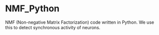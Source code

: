 # NMF_Python
NMF (Non-negative Matrix Factorization) code written in Python. We use this to detect synchronous activity of neurons.
